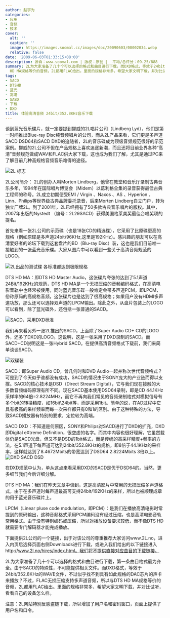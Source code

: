 ```yaml
---
author: 赵宇为
categories:
- 应用
- 音频
- 技术
cover:
  alt: ''
  caption: ''
  image: https://images.soomal.cc/images/doc/20090603/00002034.webp
  relative: false
date: '2009-06-03T01:33:15+08:00'
description: 源自：www.soomal.com | 版权：原创 |  平均/总评分：09.25/888
summary: 2L为大家准备了几十个可以选择的格式和曲目进行下载。而DXD格式，等效于24bit/352.8KHz的WAVE文件，不过似乎找不到具有如此规格的DAC芯片的声卡来播放？不过，FLAC无损压缩支持多声道音频，所以与DTS
  HD MA规格等价的音频，2L都用FLAC给出。里面的规格非常多，希望大家文明下载，并对比试听，看看自己的设备怎么样。
tags:
- SACD
- DTSHD
- 蓝光
- 高清
- SABD
- 下载
- DXD
title: 体验高清音频 24bit/352.8KHz音乐下载
---
```


谈到蓝光音乐碟片，就一定要提到挪威的2L唱片公司（Lindberg Lyd），他们是第一时间推出Blue-ray Disc纯音频唱片的公司，而从2L产品来看，它们更是多声道SACD DSD64和SACD DXD的追随者，2L的音乐碟成为顶级音频规范很好的示范案例。挪威的2L公司不但在产品规格上喜欢追逐新潮，而且还将目前业界各种“高清”音频规范做成WAV和FLAC供大家下载，这也成为我们了解，尤其是通过PC来了解目前几种高规格音频音乐难得的途径。



![2L 标志](https://images.soomal.cc/images/doc/20090603/00002034.webp)



2L公司简介：  2L的创办人叫Morten Lindberg，他曾在教堂和音乐厅录制古典音乐多年，1994年在国际唱片博览会（Midem）以葛利格全集的录音获得最佳古典工程师的称号。2L成立初期便受EMI / Virgin 、Naxos 、AS 、Hyperion 、Linn、Philips等世界级古典品牌委托录音，后来Morten Lindberg自立门户，转为独立厂牌2L。到了2001年，2L已经拥有了50多款古典音乐唱片的版权。其中，2007年出版的Nystedt （编号：2L29SACD）获得美国格莱美奖最佳合唱奖项的提名。



首先来看一张2L公司的示范碟（也是18张CD的精选碟），它采用了比原碟更高的规格（例如原碟是多声道24bit/96KHz,这里是192KHz）。感兴趣的朋友可以在高清爱好者的论坛下载到这套盘片的BD（Blu-ray Disc）装，这也是我们目前唯一接触到的一张蓝光音乐碟。大家从图片中可以看到一些关于高清音频规范的LOGO。



![2L出品的测试碟 各标准都达到极限规格](https://images.soomal.cc/images/doc/20090603/00002032.webp)



DTS HD MA：即DTS HD Master Audio，这张碟片夸张的达到了5.1声道 24Bit/192KHz的规范，DTS HD MA是一个无损压缩的音频编码格式，在高清电影音轨中也经常被使用，同时蓝光音乐碟一般肯定会带多声道PCM，即LPCM，俗称原码的高规格音频，这张碟片也是达到了很高规格；如果用户没有HDMI多声道功放，那么还可以选择双声道的LPCM输出。除此之外，从盘片包装上的LOGO可以看到，除了蓝光碟外，还包括一张普通的SACD。



![SACD，采用DXD标准](https://images.soomal.cc/images/doc/20090603/00002031.webp)



我们再来看另外一张2L推出的SACD，上面除了Super Audio CD+ CD的LOGO外，还多了DXD的LOGO。这说明，这是一张采用了DXD录制的SACD。而SACD+CD说明这是一张Hybrid SACD。在提供高清音频格式下载前，我们来简单谈谈SACD。



![双碟装](https://images.soomal.cc/images/doc/20090603/00002035.webp)



SACD：即Super Audio CD，曾几何时和DVD Audio一起并称次世代音频格式？可是到了今天似乎谁都没有成功，SACD的情况由于SONY庞大的产业链而得以支撑。SACD的核心技术是DSD（Direct Stream Digital），它与我们现在接触的大多数音频编码原理有所不同。现在SACD基本使用DSD64录制，即是CD 44.1KHz采样率的64倍=2.8224MHz，而它不再向我们常见的音频录制格式对模拟信号有多个bit的转换精度，如16bit\24bit等，而是采用1bit。简单的说，在AD过程中它具有极高的采样频率而每一次采样都只有0和1的区别。由于这种特殊的方法，导致SACD播放器有特别的要求，定位较为高端。



SACD DXD：不知道是何原因，SONY和Philips对SACD进行了DXD的扩充，DXD即Digital eXtreme Definition，很空虚的名字。而其中内容也很好理解，它虽然载体仍是SACD光盘，但又不是DSD的1bit格式，而是传统的高采样精度+频率的方法，在5.1声道下每声道可达到24bit/352.8KHz的规格，即8倍于44.1KHz的采样率，这样就达到了8.4672Mbits的带宽达到了DSD64 2.8224Mbits 3倍以上。
![DXD SACD DSD](https://images.soomal.cc/images/doc/20090603/00002033.webp)






在DXD规范中认为，单从这点来看采用DXD的SACD是优于DSD64的。当然，更多细节我们今后详细分解。



DTS HD MA：我们在昨天文章中谈到，这是高清影片中常用的无损压缩多声道格式，由于在多声道时每声道最高可支持24bit/192KHz的采样，所以也被顺理成章的用于蓝光音乐碟片上。



LPCM（Linear pluse code modulation，即PCM）：是我们在播放高清电影时常提到的原码输出，这种音频格式采用PCM编码没有经过压缩，也是高清电影音轨常用格式。由于没有特别编码或压缩，所以对播放设备要求较低，而不像DTS HD就需要专门解码器才能完成播放。



下面提供2L公司的一个链接，出于对该公司的尊重推荐大家访问www.2L.no，进入内页后选择页面右侧Downloads进行下载，或进入我们给出的以下链接进入http://www.2l.no/hires/index.html。我们将不提供直接对应曲目的下载链接。



2L为大家准备了几十个可以选择的格式和曲目进行下载，第一条曲目格式最为齐全。由于SACD的特殊性，不可能提供相关文件。而DXD格式，等效于24bit/352.8KHz的WAVE文件，不过似乎找不到具有如此规格的DAC芯片的声卡来播放？不过，FLAC无损压缩支持多声道音频，所以与DTS HD MA规格等价的音频，2L都用FLAC给出。里面的规格非常多，希望大家文明下载，并对比试听，看看自己的设备怎么样。



注意：2L网站特别反感盗链下载，所以增加了用户名和密码窗口，页面上提供了用户名和口令。